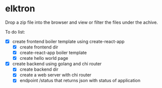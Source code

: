 # elktron
Drop a zip file into the browser and view or filter the files under the achive.

To do list:
- [x] create frontend boiler template using create-react-app
    - [X] create frontend dir
    - [X] create-react-app boiler template
    - [X] create hello world page
- [x] create backend using golang and chi router
    - [X] create backend dir
    - [X] create a web server with chi router
    - [X] endpoint /status that returns json with status of application